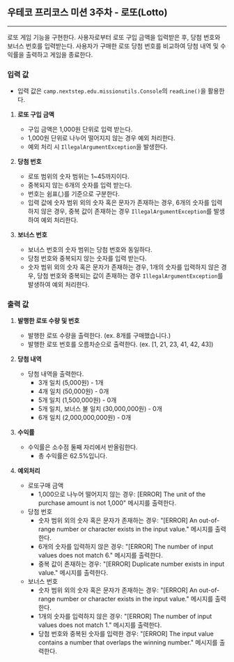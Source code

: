 ## 우테코 프리코스 미션 3주차 - 로또(Lotto)

---

로또 게임 기능을 구현한다. 
사용자로부터 로또 구입 금액을 입력받은 후, 당첨 번호와 보너스 번호를 입력받는다.
사용자가 구매한 로또 당첨 번호를 비교하여 당첨 내역 및 수익률을 출력하고 게임을 종료한다.


### 입력 값
- 입력 값은 `camp.nextstep.edu.missionutils.Console`의 `readLine()`을 활용한다.

1. **로또 구입 금액**
   - 구입 금액은 1,000원 단위로 입력 받는다.
   - 1,000원 단위로 나누어 떨어지지 않는 경우 예외 처리한다.
   - 예외 처리 시 `IllegalArgumentException`을 발생한다.
 

2. **당첨 번호**
   - 로또 범위의 숫자 범위는 1~45까지이다.
   - 중복되지 않는 6개의 숫자를 입력 받는다.
   - 번호는 쉼표(,)를 기준으로 구분한다.
   - 입력 값에 숫자 범위 외의 숫자 혹은 문자가 존재하는 경우, 6개의 숫자를 입력하지 않은 경우, 중복 값이 존재하는 경우 `IllegalArgumentException`를 발생하여 예외 처리한다.


3. **보너스 번호**
   - 보너스 번호의 숫자 범위는 당첨 번호와 동일하다.
   - 당첨 번호와 중복되지 않는 숫자를 입력 받는다.
   - 숫자 범위 외의 숫자 혹은 문자가 존재하는 경우, 1개의 숫자를 입력하지 않은 경우, 당첨 번호와 중복되는 값이 존재하는 경우 `IllegalArgumentException`를 발생하여 예외 처리한다.
     
 

    
### 출력 값 
1. **발행한 로또 수량 및 번호**
   - 발행한 로또 수량을 출력한다. (ex. 8개를 구매했습니다.)
   - 발행한 로또 번호를 오름차순으로 출력한다. (ex. [1, 21, 23, 41, 42, 43])


2. **당첨 내역**
    - 당첨 내역을 출력한다.
        - 3개 일치 (5,000원) - 1개
        - 4개 일치 (50,000원) - 0개
        - 5개 일치 (1,500,000원) - 0개
        - 5개 일치, 보너스 불 일치 (30,000,000원) - 0개
        - 6개 일치 (2,000,000,000원) - 0개
    

3. **수익률**
    - 수익률은 소수점 둘째 자리에서 반올림한다.
      - 총 수익률은 62.5%입니다.


4. **예외처리**
   - 로또구매 금액
     - 1,000으로 나누어 떨어지지 않는 경우: [ERROR] The unit of the purchase amount is not 1,000" 메시지를 출력한다.
   - 당첨 번호
     - 숫자 범위 외의 숫자 혹은 문자가 존재하는 경우: "[ERROR] An out-of-range number or character exists in the input value." 메시지를 출력한다.
     - 6개의 숫자를 입력하지 않은 경우: "[ERROR] The number of input values does not match 6." 메시지를 출력한다.
     - 중복 값이 존재하는 경우: "[ERROR] Duplicate number exists in input value." 메시지를 출력한다.
   - 보너스 번호
     - 숫자 범위 외의 숫자 혹은 문자가 존재하는 경우: "[ERROR] An out-of-range number or character exists in the input value." 메시지를 출력한다.
     - 1개의 숫자를 입력하지 않은 경우: "[ERROR] The number of input values does not match 1." 메시지를 출력한다.
     - 당첨 번호와 중복된 숫자를 입력한 경우: "[ERROR] The input value contains a number that overlaps the winning number." 메시지를 출력한다.